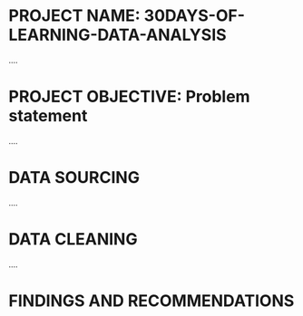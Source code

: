 # PROJECT NAME: 30DAYS-OF-LEARNING-DATA-ANALYSIS

....
# PROJECT OBJECTIVE: Problem statement

....
# DATA SOURCING

....
# DATA CLEANING

....
# FINDINGS AND RECOMMENDATIONS
